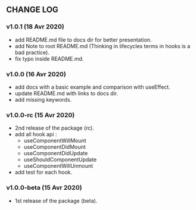 ## CHANGE LOG

### v1.0.1 (18 Avr 2020)
- add README.md file to docs dir for better presentation.
- add Note to root README.md (Thinking in lifecycles terms in hooks is a bad practice).
- fix typo inside README.md.

### v1.0.0 (16 Avr 2020)
- add docs with a basic example and comparison with useEffect.
- update README.md with links to docs dir.
- add missing keywords.

### v1.0.0-rc (15 Avr 2020)
- 2nd release of the package (rc).
- add all hook api :
  - useComponentWillMount
  - useComponentDidMount
  - useComponentDidUpdate
  - useShouldComponentUpdate
  - useComponentWillUnmount 
- add test for each hook.

### v1.0.0-beta (15 Avr 2020)
- 1st release of the package (beta).
